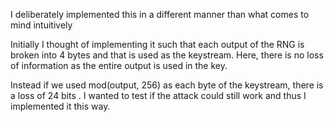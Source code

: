I deliberately implemented this in a different manner than what comes to mind intuitively

Initially I thought of implementing it such that each output of the RNG is broken into 4 bytes and that is used as the keystream. Here, there is no loss of information as the entire output is used in the key.

Instead if we used mod(output, 256) as each byte of the keystream, there is a loss of 24 bits .
I wanted to test if the attack could still work and thus I implemented it this way.

